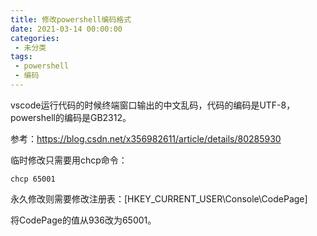 ```yaml
---
title: 修改powershell编码格式
date: 2021-03-14 00:00:00
categories:
 - 未分类
tags:
 - powershell
 - 编码
---
```


vscode运行代码的时候终端窗口输出的中文乱码，代码的编码是UTF-8，powershell的编码是GB2312。

参考：https://blog.csdn.net/x356982611/article/details/80285930

临时修改只需要用chcp命令：

```
chcp 65001
```

永久修改则需要修改注册表：[HKEY_CURRENT_USER\Console\CodePage]

将CodePage的值从936改为65001。

